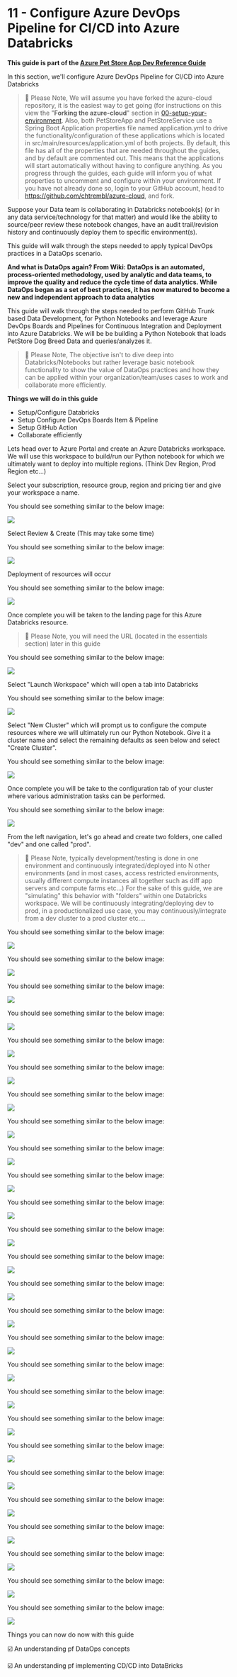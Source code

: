 # 11 - Configure Azure DevOps Pipeline for CI/CD into Azure Databricks

__This guide is part of the [Azure Pet Store App Dev Reference Guide](../README.md)__

In this section, we'll configure Azure DevOps Pipeline for CI/CD into Azure Databricks

> 📝 Please Note, We will assume you have forked the azure-cloud repository, it is the easiest way to get going (for instructions on this view the "**Forking the azure-cloud**" section in [00-setup-your-environment](../00-setup-your-environment/README.md). Also, both PetStoreApp and PetStoreService use a Spring Boot Application properties file named application.yml to drive the functionality/configuration of these applications which is located in src/main/resources/application.yml of both projects. By default, this file has all of the properties that are needed throughout the guides, and by default are commented out. This means that the applications will start automatically without having to configure anything. As you progress through the guides, each guide will inform you of what properties to uncomment and configure within your environment. If you have not already done so, login to your GitHub account, head to https://github.com/chtrembl/azure-cloud, and fork.

Suppose your Data team is collaborating in Databricks notebook(s) (or in any data service/technology for that matter) and would like the ability to source/peer review these notebook changes, have an audit trail/revision history and continuously deploy them to specific environment(s). 

This guide will walk through the steps needed to apply typical DevOps practices in a DataOps scenario.

**And what is DataOps again? From Wiki: DataOps is an automated, process-oriented methodology, used by analytic and data teams, to improve the quality and reduce the cycle time of data analytics. While DataOps began as a set of best practices, it has now matured to become a new and independent approach to data analytics**

This guide will walk through the steps needed to perform GitHub Trunk based Data Development, for Python Notebooks and leverage Azure DevOps Boards and Pipelines for Continuous Integration and Deployment into Azure Databricks. We will be be building a Python Notebook that loads PetStore Dog Breed Data and queries/analyzes it. 

> 📝 Please Note, The objective isn't to dive deep into Databricks/Notebooks but rather leverage basic notebook functionality to show the value of  DataOps practices and how they can be applied within your organization/team/uses cases to work and collaborate more efficiently.

 **Things we will do in this guide**
 
 - Setup/Configure Databricks
 - Setup Configure DevOps Boards Item & Pipeline
 - Setup GitHub Action
 - Collaborate efficiently

Lets head over to Azure Portal and create an Azure Databricks workspace. We will use this workspace to build/run our Python notebook for which we ultimately want to deploy into multiple regions. (Think Dev Region, Prod Region etc...)

Select your subscription, resource group, region and pricing tier and give your workspace a name.

You should see something similar to the below image:

![](images/data1.png)

Select Review & Create (This may take some time)

You should see something similar to the below image:

![](images/data2.png)

Deployment of resources will occur

You should see something similar to the below image:

![](images/data3.png)

Once complete you will be taken to the landing page for this Azure Databricks resource. 

> 📝 Please Note, you will need the URL (located in the essentials section) later in this guide

You should see something similar to the below image:

![](images/data4.png)

Select "Launch Workspace" which will open a tab into Databricks

You should see something similar to the below image:

![](images/data5.png)

Select "New Cluster" which will prompt us to configure the compute resources where we will ultimately run our Python Notebook. Give it a cluster name and select the remaining defaults as seen below and select "Create Cluster".

You should see something similar to the below image:

![](images/data6.png)

Once complete you will be take to the configuration tab of your cluster where various administration tasks can be performed.

You should see something similar to the below image:

![](images/data7.png)

From the left navigation, let's go ahead and create two folders, one called "dev" and one called "prod". 

> 📝 Please Note,  typically development/testing is done in one environment and continuously integrated/deployed into N other environments (and in most cases, access restricted environments, usually different compute instances all together such as diff app servers and compute farms etc...) For the sake of this guide, we are "simulating" this behavior with "folders" within one Databricks workspace. We will be continuously integrating/deploying dev to prod, in a productionalized use case, you may continuously/integrate from a dev cluster to a prod cluster etc....
 
You should see something similar to the below image:

![](images/data8.png)

You should see something similar to the below image:

![](images/data9.png)

You should see something similar to the below image:

![](images/data10.png)

You should see something similar to the below image:

![](images/data11.png)

You should see something similar to the below image:

![](images/data12.png)

You should see something similar to the below image:

![](images/data13.png)

You should see something similar to the below image:

![](images/data14.png)

You should see something similar to the below image:

![](images/data15.png)

You should see something similar to the below image:

![](images/data16.png)

You should see something similar to the below image:

![](images/data17.png)

You should see something similar to the below image:

![](images/data18.png)

You should see something similar to the below image:

![](images/data19.png)

You should see something similar to the below image:

![](images/data20.png)

You should see something similar to the below image:

![](images/data21.png)

You should see something similar to the below image:

![](images/data22.png)

You should see something similar to the below image:

![](images/data23.png)

You should see something similar to the below image:

![](images/data24.png)

You should see something similar to the below image:

![](images/data25.png)

You should see something similar to the below image:

![](images/data26.png)

You should see something similar to the below image:

![](images/data27.png)

You should see something similar to the below image:

![](images/data28.png)

You should see something similar to the below image:

![](images/data29.png)

You should see something similar to the below image:

![](images/data30.png)

You should see something similar to the below image:

![](images/data31.png)

You should see something similar to the below image:

![](images/data32.png)

You should see something similar to the below image:

![](images/data33.png)

Things you can now do now with this guide

☑️ An understanding pf DataOps concepts

☑️ An understanding pf implementing CD/CD into DataBricks
